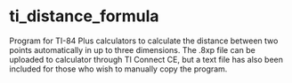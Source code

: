 # ti_distance_formula
Program for TI-84 Plus calculators to calculate the distance between two points automatically in up to three dimensions.
The .8xp file can be uploaded to calculator through TI Connect CE, but a text file has also been included for those who wish to manually copy the program.
